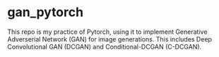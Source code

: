 # gan_pytorch

This repo is my practice of Pytorch, using it to implement Generative Adverserial Network (GAN) for image generations. This includes Deep Convolutional GAN (DCGAN) and Conditional-DCGAN (C-DCGAN).

